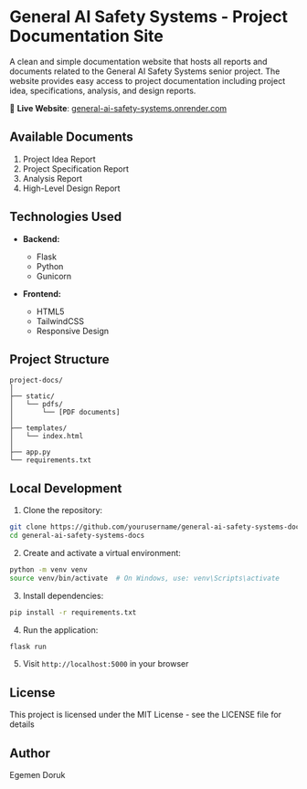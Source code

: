 # General AI Safety Systems - Project Documentation Site

A clean and simple documentation website that hosts all reports and documents related to the General AI Safety Systems senior project. The website provides easy access to project documentation including project idea, specifications, analysis, and design reports.

🔗 **Live Website**: [general-ai-safety-systems.onrender.com](https://general-ai-safety-systems.onrender.com/)

## Available Documents

1. Project Idea Report
2. Project Specification Report
3. Analysis Report
4. High-Level Design Report

## Technologies Used

- **Backend:**
  - Flask
  - Python
  - Gunicorn

- **Frontend:**
  - HTML5
  - TailwindCSS
  - Responsive Design

## Project Structure

```
project-docs/
│
├── static/
│   └── pdfs/
│       └── [PDF documents]
│
├── templates/
│   └── index.html
│
├── app.py
└── requirements.txt
```

## Local Development

1. Clone the repository:
```bash
git clone https://github.com/yourusername/general-ai-safety-systems-docs.git
cd general-ai-safety-systems-docs
```

2. Create and activate a virtual environment:
```bash
python -m venv venv
source venv/bin/activate  # On Windows, use: venv\Scripts\activate
```

3. Install dependencies:
```bash
pip install -r requirements.txt
```

4. Run the application:
```bash
flask run
```

5. Visit `http://localhost:5000` in your browser

## License

This project is licensed under the MIT License - see the LICENSE file for details

## Author

Egemen Doruk
